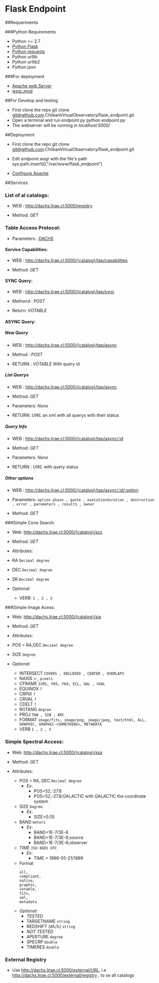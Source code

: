# Flask Endpoint

##Requeriments

###Python Requirements
* Python >= 2.7 
* [Python Flask](http://flask.pocoo.org/)
* [Python requests](http://docs.python-requests.org/en/latest/)
* Python urllib
* Python urllib2
* Python json

###For deployment
* [Apache web Server](http://httpd.apache.org/)
* [wsgi_mod](http://flask.pocoo.org/docs/deploying/mod_wsgi/)



##For Develop and testing
* First clone the repo
    git clone git@github.com:ChileanVirtualObservatory/flask_endpoint.git
* Open a terminal and run *endpoint.py*
    python endpoint.py
* The webserver will be running in *localhost:5000/*

##Deployment

* First clone the repo
    git clone git@github.com:ChileanVirtualObservatory/flask_endpoint.git
* Edit *endpoint.wsgi* with the file's path
    sys.path.insert(0,"/var/www/flask_endpoint")

* [Configure Apache](http://flask.pocoo.org/docs/deploying/mod_wsgi/#configuring-apache)

##Services

### List of al catalogs:
   * WEB : http://dachs.lirae.cl:5000/registry
   
   * Method: *GET*


### Table Access Protocol:

* Parameters : [DACHS](https://github.com/ChileanVirtualObservatory/dachs#parameters)

#### Service Capabilities:

   * WEB : http://dachs.lirae.cl:5000/{catalog}/tap/capabilities
   
   * Method: *GET*

#### SYNC Query:

   * WEB : http://dachs.lirae.cl:5000/{catalog}/tap/sync
   
   * Methond : *POST*
   
   * Return: *VOTABLE*

#### ASYNC Query:

##### New Query

   * WEB : http://dachs.lirae.cl:5000/{catalog}/tap/async
   
   * Method : *POST*
   
   * RETURN : *VOTABLE* With query id
   
##### List Querys

   * WEB : http://dachs.lirae.cl:5000/{catalog}/tap/async
 
   * Method: *GET*
   
   * Parameters: *None*

   * RETURN: *UWL* an xml with all querys with their status
   
##### Query Info
   * WEB : http://dachs.lirae.cl:5000/{catalog}/tap/async/:id
   
   * Method: *GET*
   
   * Parameters: *None* 
   
   * RETURN :  *UWL* with query status
   
##### Other options

   * WEB : http://dachs.lirae.cl:5000/{catalog}/tap/async/:id/:option
  
   * Parameters: `option phase , quote , executionduration , destruction , error , parameters , results , owner`   

   * Method: *GET*
   
###Simple Cone Search:
* Web: http://dachs.lirae.cl:5000/{catalog}/scs

* Method: *GET*

* Attributes:
 * RA `Decimal degree`
 * DEC `Decimal degree`
 * SR `Decimal degree`
 * *Optional*:
   * VERB: `1 , 2 , 3`


###Simple Image Acess:
* Web: http://dachs.lirae.cl:5000/{catalog}/sia

* Method: *GET*

* Attributes: 
 * POS = RA,DEC `Decimal degree`
 * SIZE `Degree`
 * *Optional*:
	* INTERSECT `COVERS , ENCLOSED , CENTER , OVERLAPS`
	* NAXIS = <width>,<height> `pixels`
	* CFRAME `ICRS, FK5, FK4, ECL, GAL , SGAL`
	* EQUINOX `?`
	* CRPIX `?`
	* CRVAL `?`
	* CDELT `?`
	* ROTANG `degree`
	* PROJ `TAN , SIN , ARC`
	* FORMAT `image/fits, image/png, image/jpeg, text/html, ALL, GRAPHIC, GRAPHIC-<SOMETHING>, METADATA`
	* VERB `1 , 2 , 3`

### Simple Spectral Access:
* Web: http://dachs.lirae.cl:5000/{catalog}/ssa

* Method: *GET*

* Attributes:
	* POS = RA, DEC `Decimal degree`
		* *Ex*: 
			* POS=52,-27.8 
			* POS=52,-27.8;GALACTIC with GALACTIC the coordinate system 
	* SIZE `Degree`
		* *Ex*: 
			* SIZE=0.05
	* BAND `meters`
	 	* *Ex*: 
	 		* BAND=1E-7/3E-6
	 		* BAND=1E-7/3E-6;source 
	 		* BAND=1E-7/3E-6;observer
	* TIME `ISO 8601 UTC`
		* *Ex*: 
			* TIME = 1998-05-21/1999
	* Format 
		```
		all,
		compliant,
		native,
		graphic,
		votable,
		fits,
		xml,
		metadata
		```
	* *Optional*:
		* *TESTED*  
		* TARGETNAME `string`
		* REDSHIFT (dλ/λ) `string`
		* *NOT TESTED*
		* APERTURE `degree`
		* SPECRP `double`
		* TIMERES `double`

### External Registry

* Use  http://dachs.lirae.cl:5000/external/URL, i.e  http://dachs.lirae.cl:5000/external/registry , to se all catalogs
	


